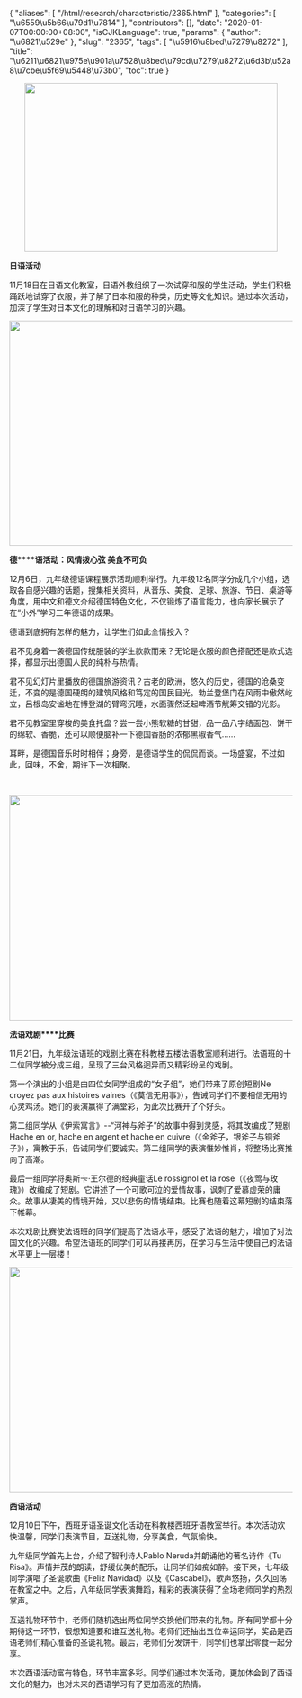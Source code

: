 {
    "aliases": [
        "/html/research/characteristic/2365.html"
    ],
    "categories": [
        "\u6559\u5b66\u79d1\u7814"
    ],
    "contributors": [],
    "date": "2020-01-07T00:00:00+08:00",
    "isCJKLanguage": true,
    "params": {
        "author": "\u6821\u529e"
    },
    "slug": "2365",
    "tags": [
        "\u5916\u8bed\u7279\u8272"
    ],
    "title": "\u6211\u6821\u975e\u901a\u7528\u8bed\u79cd\u7279\u8272\u6d3b\u52a8\u7cbe\u5f69\u5448\u73b0",
    "toc": true
}

  






<img
    src="https://cdn.tfls.online/mirror/full/d5db2ff65c10a387cc33dd4228076cd4be06c2b0.jpg"
    style="display:block;margin-left:auto;margin-right:auto;"
    decoding="async"
    fetchpriority="auto"
    loading="lazy"
    height="300"
    width="450"
/>




  





**日语活动**




11月18日在日语文化教室，日语外教组织了一次试穿和服的学生活动，学生们积极踊跃地试穿了衣服，并了解了日本和服的种类，历史等文化知识。通过本次活动，加深了学生对日本文化的理解和对日语学习的兴趣。




  






**<img
    src="https://cdn.tfls.online/mirror/full/e4c3200a769878919f382b165c7aff3afde07737.jpg"
    style="display:block;margin-left:auto;margin-right:auto;"
    decoding="async"
    fetchpriority="auto"
    loading="lazy"
    height="400"
    width="600"
/>**




**德****语活动：风情拨心弦 美食不可负**




12月6日，九年级德语课程展示活动顺利举行。九年级12名同学分成几个小组，选取各自感兴趣的话题，搜集相关资料，从音乐、美食、足球、旅游、节日、桌游等角度，用中文和德文介绍德国特色文化，不仅锻炼了语言能力，也向家长展示了在“小外”学习三年德语的成果。




德语到底拥有怎样的魅力，让学生们如此全情投入？




君不见身着一袭德国传统服装的学生款款而来？无论是衣服的颜色搭配还是款式选择，都显示出德国人民的纯朴与热情。




君不见幻灯片里播放的德国旅游资讯？古老的欧洲，悠久的历史，德国的沧桑变迁，不变的是德国硬朗的建筑风格和笃定的国民目光。勃兰登堡门在风雨中傲然屹立，吕根岛安谧地在博登湖的臂弯沉睡，水面骤然泛起啤酒节觥筹交错的光影。




君不见教室里穿梭的美食托盘？尝一尝小熊软糖的甘甜，品一品八字结面包、饼干的绵软、香脆，还可以顺便脑补一下德国香肠的浓郁黑椒香气……




耳畔，是德国音乐时时相伴；身旁，是德语学生的侃侃而谈。一场盛宴，不过如此，回味，不舍，期许下一次相聚。




 




**<img
    src="https://cdn.tfls.online/mirror/full/6e0d1b6b4a40dd5ec6644f278b1f52a489ccdb20.jpg"
    style="display:block;margin-left:auto;margin-right:auto;"
    decoding="async"
    fetchpriority="auto"
    loading="lazy"
    height="400"
    width="600"
/>**




**法语戏剧****比赛**




11月21日，九年级法语班的戏剧比赛在科教楼五楼法语教室顺利进行。法语班的十二位同学被分成三组，呈现了三台风格迥异而又精彩纷呈的戏剧。




第一个演出的小组是由四位女同学组成的“女子组”，她们带来了原创短剧Ne croyez pas aux histoires vaines（《莫信无用事》），告诫同学们不要相信无用的心灵鸡汤。她们的表演赢得了满堂彩，为此次比赛开了个好头。




第二组同学从《伊索寓言》--“河神与斧子”的故事中得到灵感，将其改编成了短剧Hache en or, hache en argent et hache en cuivre（《金斧子，银斧子与铜斧子》），寓教于乐，告诫同学们要诚实。第二组同学的表演惟妙惟肖，将整场比赛推向了高潮。




最后一组同学将奥斯卡·王尔德的经典童话Le rossignol et la rose（《夜莺与玫瑰》）改编成了短剧。它讲述了一个可歌可泣的爱情故事，讽刺了爱慕虚荣的庸众。故事从凄美的情境开始，又以悲伤的情境结束。比赛也随着这幕短剧的结束落下帷幕。




本次戏剧比赛使法语班的同学们提高了法语水平，感受了法语的魅力，增加了对法国文化的兴趣。希望法语班的同学们可以再接再厉，在学习与生活中使自己的法语水平更上一层楼！




  






**<img
    src="https://cdn.tfls.online/mirror/full/128805faa439fa81f2b869691e17e1ea83c92c5e.jpg"
    style="display:block;margin-left:auto;margin-right:auto;"
    decoding="async"
    fetchpriority="auto"
    loading="lazy"
    height="400"
    width="600"
/>**




**西语活动**




12月10日下午，西班牙语圣诞文化活动在科教楼西班牙语教室举行。本次活动欢快温馨，同学们表演节目，互送礼物，分享美食，气氛愉快。




九年级同学首先上台，介绍了智利诗人Pablo Neruda并朗诵他的著名诗作《Tu Risa》。声情并茂的朗读，舒缓优美的配乐，让同学们如痴如醉。接下来，七年级同学演唱了圣诞歌曲《Feliz Navidad》以及《Cascabel》，歌声悠扬，久久回荡在教室之中。之后，八年级同学表演舞蹈，精彩的表演获得了全场老师同学的热烈掌声。




互送礼物环节中，老师们随机选出两位同学交换他们带来的礼物。所有同学都十分期待这一环节，很想知道要和谁互送礼物。老师们还抽出五位幸运同学，奖品是西语老师们精心准备的圣诞礼物。最后，老师们分发饼干，同学们也拿出零食一起分享。




本次西语活动富有特色，环节丰富多彩。同学们通过本次活动，更加体会到了西语文化的魅力，也对未来的西语学习有了更加高涨的热情。





  




